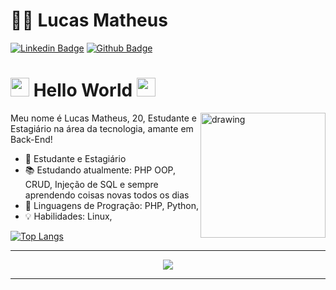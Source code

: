 <h1>👨‍💻 Lucas Matheus</h1>

[![Linkedin Badge](https://img.shields.io/badge/-LinkedIn-blue?style=flat-square&logo=Linkedin&logoColor=white&link=LINK_LINKEDIN)](https://www.linkedin.com/in/lucas-matheus-alves-rodrigues-509b1a240/) [![Github Badge](https://img.shields.io/badge/-Github-000?style=flat-square&logo=Github&logoColor=white&link=LINK_GIT)](https://github.com/LmarDark)

<h1><img src="https://github.com/TheDudeThatCode/TheDudeThatCode/blob/master/Assets/Earth.gif" width=30 /> Hello World <img src="https://github.com/TheDudeThatCode/TheDudeThatCode/blob/master/Assets/Earth.gif" width=30 /></h1>

<img src="https://i.pinimg.com/originals/9d/9b/d1/9d9bd13afce1a798d22ecfd9897730ed.gif" alt="drawing" width="200" align="right"/> 

Meu nome é Lucas Matheus, 20, Estudante e Estagiário na área da tecnologia, amante em Back-End!

* 💼 Estudante e Estagiário
* 📚 Estudando atualmente: PHP OOP, CRUD, Injeção de SQL e sempre aprendendo coisas novas todos os dias
* 💬 Linguagens de Progração: PHP, Python, 
* 💡 Habilidades: Linux, 

[![Top Langs](https://github-readme-stats.vercel.app/api/top-langs/?username=LmarDark)](https://github.com/anuraghazra/github-readme-stats)

---

<p align="center">
  <a href="https://beacons.ai/lucasmat">
    <img src="https://skillicons.dev/icons?i=php,py,html,css,js"/>

  </a>
</p>

---


